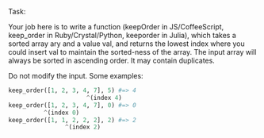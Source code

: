 Task:

Your job here is to write a function (keepOrder in JS/CoffeeScript, keep_order in Ruby/Crystal/Python, keeporder in Julia), which takes a sorted array ary and a value val, and returns the lowest index where you could insert val to maintain the sorted-ness of the array. The input array will always be sorted in ascending order. It may contain duplicates.

Do not modify the input.
Some examples:

```python
keep_order([1, 2, 3, 4, 7], 5) #=> 4
                      ^(index 4)
keep_order([1, 2, 3, 4, 7], 0) #=> 0
          ^(index 0)
keep_order([1, 1, 2, 2, 2], 2) #=> 2
                ^(index 2)
```
